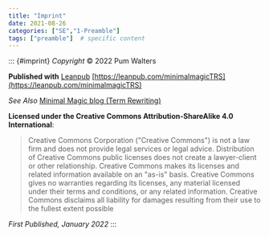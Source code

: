 ```yaml
---
title: "Imprint"
date: 2021-08-26
categories: ["SE","1-Preamble"]
tags: ["preamble"]  # specific content
---
```

::: {#imprint}
*Copyright* © 2022 Pum Walters

**Published with** [Leanpub](https://leanpub.com)
[https://leanpub.com/minimalmagicTRS](https://leanpub.com/minimalmagicTRS)

*See Also* [Minimal Magic blog (Term Rewriting)](https://minimal-magic.online/trs/termrewriting/)

**Licensed under the Creative Commons Attribution-ShareAlike 4.0 International**:

> Creative Commons Corporation ("Creative Commons") is not a law firm and does not provide legal services or legal advice. Distribution of Creative Commons public licenses does not create a lawyer-client or other relationship. Creative Commons makes its licenses and related information available on an "as-is" basis. Creative Commons gives no warranties regarding its licenses, any material licensed under their terms and conditions, or any related information. Creative Commons disclaims all liability for damages resulting from their use to the fullest extent possible

*First Published, January 2022*
:::

